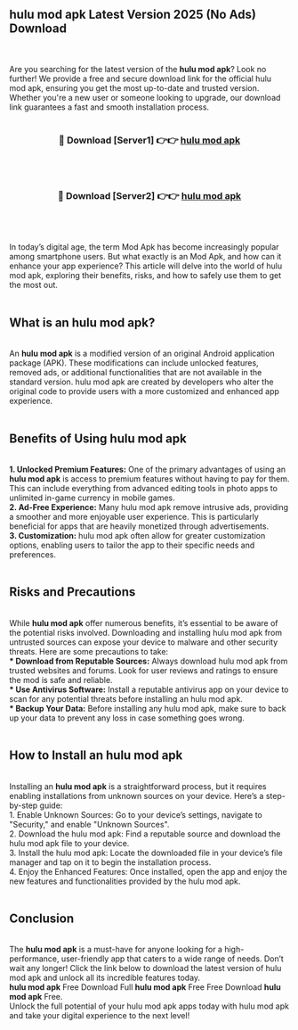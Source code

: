 ## hulu mod apk Latest Version 2025 (No Ads) Download
<br><br>
Are you searching for the latest version of the <strong>hulu mod apk</strong>? Look no further! We provide a free and secure download link for the official hulu mod apk, ensuring you get the most up-to-date and trusted version. Whether you're a new user or someone looking to upgrade, our download link guarantees a fast and smooth installation process.
<br>
<br>
<div align="center">
<h3>🔴 Download [Server1] 👉👉 <a href="https://modyolo.store/hulu_mod_apk">hulu mod apk</a></h3><br>
<br>
<h3>🔴 Download [Server2] 👉👉 <a href="https://modyolo.store/hulu_mod_apk">hulu mod apk</a></h3><br>
</div>
<br>
<br>
In today’s digital age, the term Mod Apk has become increasingly popular among smartphone users. But what exactly is an Mod Apk, and how can it enhance your app experience? This article will delve into the world of hulu mod apk, exploring their benefits, risks, and how to safely use them to get the most out.
<br>
<br>
<h2>What is an hulu mod apk?</h2>
<br>
An <strong>hulu mod apk</strong> is a modified version of an original Android application package (APK). These modifications can include unlocked features, removed ads, or additional functionalities that are not available in the standard version. hulu mod apk are created by developers who alter the original code to provide users with a more customized and enhanced app experience.
<br>
<br>
<h2>Benefits of Using hulu mod apk</h2>
<br>
<strong> 1. Unlocked Premium Features:</strong> One of the primary advantages of using an <strong>hulu mod apk</strong> is access to premium features without having to pay for them. This can include everything from advanced editing tools in photo apps to unlimited in-game currency in mobile games.
<br>
<strong> 2. Ad-Free Experience:</strong> Many hulu mod apk remove intrusive ads, providing a smoother and more enjoyable user experience. This is particularly beneficial for apps that are heavily monetized through advertisements.
<br>
<strong> 3. Customization:</strong> hulu mod apk often allow for greater customization options, enabling users to tailor the app to their specific needs and preferences.
<br>
<br>
<h2>Risks and Precautions</h2>
<br>
While <strong>hulu mod apk</strong> offer numerous benefits, it’s essential to be aware of the potential risks involved. Downloading and installing hulu mod apk from untrusted sources can expose your device to malware and other security threats. Here are some precautions to take:
<br>
<strong> * Download from Reputable Sources:</strong> Always download hulu mod apk from trusted websites and forums. Look for user reviews and ratings to ensure the mod is safe and reliable.
<br>
<strong> * Use Antivirus Software:</strong> Install a reputable antivirus app on your device to scan for any potential threats before installing an hulu mod apk.
<br>
<strong> * Backup Your Data:</strong> Before installing any hulu mod apk, make sure to back up your data to prevent any loss in case something goes wrong.
<br>
<br>
<h2>How to Install an hulu mod apk</h2>
<br>
Installing an <strong>hulu mod apk</strong> is a straightforward process, but it requires enabling installations from unknown sources on your device. Here’s a step-by-step guide:
<br>
 1. Enable Unknown Sources: Go to your device’s settings, navigate to "Security," and enable "Unknown Sources".
<br>
 2. Download the hulu mod apk: Find a reputable source and download the hulu mod apk file to your device.
<br>
 3. Install the hulu mod apk: Locate the downloaded file in your device’s file manager and tap on it to begin the installation process.
<br>
 4. Enjoy the Enhanced Features: Once installed, open the app and enjoy the new features and functionalities provided by the hulu mod apk.
<br>
<br>
<h2><strong>Conclusion</strong></h2>
<br>
The <strong>hulu mod apk</strong> is a must-have for anyone looking for a high-performance, user-friendly app that caters to a wide range of needs. Don’t wait any longer! Click the link below to download the latest version of hulu mod apk and unlock all its incredible features today.
<br>
<strong>hulu mod apk</strong> Free Download Full <strong>hulu mod apk</strong> Free Free Download <strong>hulu mod apk</strong> Free.
<br>
Unlock the full potential of your hulu mod apk apps today with hulu mod apk and take your digital experience to the next level!

